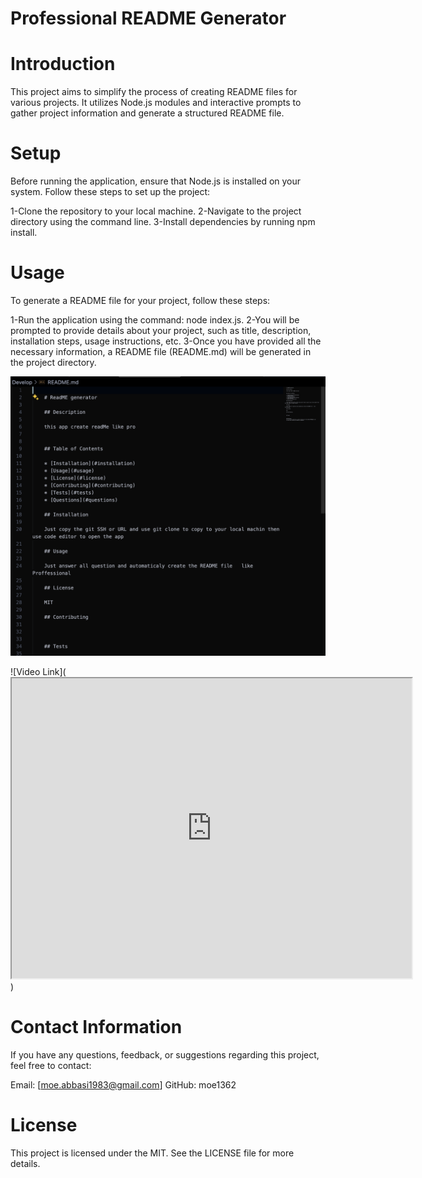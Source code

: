 # Professional README Generator 

# Introduction

This project aims to simplify the process of creating README files for various projects. It utilizes Node.js modules and interactive prompts to gather project information and generate a structured README file.

# Setup

Before running the application, ensure that Node.js is installed on your system. Follow these steps to set up the project:

1-Clone the repository to your local machine.
2-Navigate to the project directory using the command line.
3-Install dependencies by running npm install.

# Usage

To generate a README file for your project, follow these steps:

1-Run the application using the command: node index.js.
2-You will be prompted to provide details about your project, such as title, description, installation steps, usage instructions, etc.
3-Once you have provided all the necessary information, a README file (README.md) will be generated in the project directory.

![ReadMe Generator](./Develop/imagees/readme.png)

![Video Link](<iframe src="https://drive.google.com/file/d/1RzcR4jcdT6L8lcrn_KRm3KKR5hq1xdtU/preview" width="640" height="480"></iframe>)

# Contact Information

If you have any questions, feedback, or suggestions regarding this project, feel free to contact:

Email: [moe.abbasi1983@gmail.com]
GitHub: moe1362

# License
This project is licensed under the MIT. See the LICENSE file for more details.



